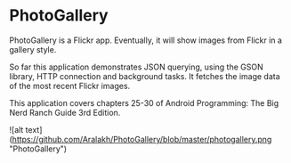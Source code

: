 # PhotoGallery

PhotoGallery is a Flickr app. Eventually, it will show images from Flickr in a gallery style. 

So far this application demonstrates JSON querying, using the GSON library, HTTP connection and background tasks. It fetches the image data of the most recent Flickr images.

This application covers chapters 25-30 of Android Programming: The Big Nerd Ranch Guide 3rd Edition.

![alt text] (https://github.com/Aralakh/PhotoGallery/blob/master/photogallery.png "PhotoGallery")
